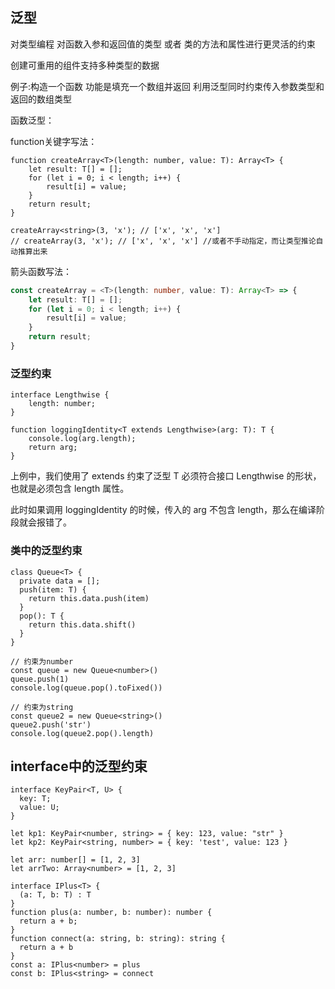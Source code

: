 ## 泛型

对类型编程
对函数入参和返回值的类型 或者 类的方法和属性进行更灵活的约束

创建可重用的组件支持多种类型的数据

例子:构造一个函数 功能是填充一个数组并返回 利用泛型同时约束传入参数类型和返回的数组类型

函数泛型：

function关键字写法：
```
function createArray<T>(length: number, value: T): Array<T> {
    let result: T[] = [];
    for (let i = 0; i < length; i++) {
        result[i] = value;
    }
    return result;
}

createArray<string>(3, 'x'); // ['x', 'x', 'x']
// createArray(3, 'x'); // ['x', 'x', 'x'] //或者不手动指定，而让类型推论自动推算出来
```

箭头函数写法：
```ts
const createArray = <T>(length: number, value: T): Array<T> => {
    let result: T[] = [];
    for (let i = 0; i < length; i++) {
        result[i] = value;
    }
    return result;
}

```

### 泛型约束
```
interface Lengthwise {
    length: number;
}

function loggingIdentity<T extends Lengthwise>(arg: T): T {
    console.log(arg.length);
    return arg;
}
```
上例中，我们使用了 extends 约束了泛型 T 必须符合接口 Lengthwise 的形状，也就是必须包含 length 属性。

此时如果调用 loggingIdentity 的时候，传入的 arg 不包含 length，那么在编译阶段就会报错了。

### 类中的泛型约束
```
class Queue<T> {
  private data = [];
  push(item: T) {
    return this.data.push(item)
  }
  pop(): T {
    return this.data.shift()
  }
}

// 约束为number
const queue = new Queue<number>()
queue.push(1)
console.log(queue.pop().toFixed())

// 约束为string
const queue2 = new Queue<string>()
queue2.push('str')
console.log(queue2.pop().length)
```

## interface中的泛型约束

```
interface KeyPair<T, U> {
  key: T;
  value: U;
}

let kp1: KeyPair<number, string> = { key: 123, value: "str" }
let kp2: KeyPair<string, number> = { key: 'test', value: 123 }

let arr: number[] = [1, 2, 3]
let arrTwo: Array<number> = [1, 2, 3]
```

```
interface IPlus<T> {
  (a: T, b: T) : T
}
function plus(a: number, b: number): number {
  return a + b;
}
function connect(a: string, b: string): string {
  return a + b
}
const a: IPlus<number> = plus
const b: IPlus<string> = connect
```




